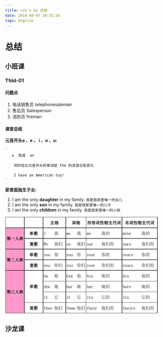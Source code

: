 ```yaml
---
title: Let's Go 总结
date: 2018-08-07 19:33:34
tags: English
---
```



# 总结


## 小班课

### Thld-01


#### 问题点

1.  电话销售员 telephonesaleman
2. 售后员  Salesperson
3. 消防员  fireman


#### 课堂总结

**元音开头a 、e 、 i 、o 、u:** 

	`
	   a  变成  an  
	   
		同时在以元音开头的单词前 the 的读音也有变化
		
		I have an American toy!
	`

**家里面独生子女:**

1. I am the only **daughter** in my family. `我是我家里唯一的女儿`
2. I am the only **son** in my family. `我是我家里唯一的儿子`
3. I am the only **children** in my family. `我是我家里唯一的小孩`

![](/images/english/english-三种人称代词.jpg)



## 沙龙课


